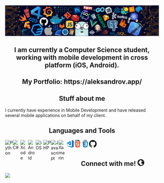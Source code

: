<p align="center">
<img src="https://github.com/JAleksandrov/JAleksandrov/blob/main/github%20intro.png?raw=true">
</p>

<!DOCTYPE html>
<html>
<body>
<h2 align="center"> I am currently a Computer Science student, working with mobile development in cross platform (iOS, Android).</h2>
  
<h2 align="center">  My Portfolio: https://aleksandrov.app/</h2>


<h2 align="center">  Stuff about me </h2>

I currently have experience in Mobile Development and have released several mobile applications on behalf of my client.

<h2 align="center">  Languages and Tools </h2>


<img align="left" alt="Python" width="25px" src="https://icon-library.net//images/icon-python/icon-python-16.jpg" />
<img align="left" alt="C#" width="25px" src="https://upload.wikimedia.org/wikipedia/commons/thumb/7/7a/C_Sharp_logo.svg/1024px-C_Sharp_logo.svg.png" />

<img align="left" alt="Xcode" width="25px" src="https://3d.bk.tudelft.nl/ken/img/blog/xcode-logo.jpg" />
<img align="left" alt="Android" width="25px" src="https://cdn4.iconfinder.com/data/icons/logos-3/228/android-512.png" />
<img align="left" alt="iOS" width="25px" src="https://cdn3.iconfinder.com/data/icons/social-media-logos-glyph/2048/5315_-_Apple-512.png" />
<img align="left" alt="PHP" width="25px" src="https://pngimg.com/uploads/php/php_PNG12.png" />
<img align="left" alt="Javascript" width="25px" src="https://1000logos.net/wp-content/uploads/2020/09/JavaScript-Logo.png" />

<img align="left" alt="Xamarin" width="25px" src="https://seeklogo.com/images/X/xamarin-logo-348B1EB629-seeklogo.com.png" />

<img align="left" alt="Visual Studio Code" width="25px" src="https://raw.githubusercontent.com/github/explore/80688e429a7d4ef2fca1e82350fe8e3517d3494d/topics/visual-studio-code/visual-studio-code.png" />
<img align="left" alt="HTML5" width="25px" src="https://raw.githubusercontent.com/github/explore/80688e429a7d4ef2fca1e82350fe8e3517d3494d/topics/html/html.png" />
<img align="left" alt="CSS3" width="25px" src="https://raw.githubusercontent.com/github/explore/80688e429a7d4ef2fca1e82350fe8e3517d3494d/topics/css/css.png" />
<img align="left" alt="GitHub" width="25px" src="https://raw.githubusercontent.com/github/explore/78df643247d429f6cc873026c0622819ad797942/topics/github/github.png" />

<br />
<br />


<h2 align="center">  Connect with me! <img width="22px" src="https://raw.githubusercontent.com/iconic/open-iconic/master/svg/globe.svg" /></h2>
<p>
<a href="https://www.linkedin.com/in/justin-a-74001b1a7/">
<img src="https://img.shields.io/badge/linkedin-%233776AB.svg?&style=for-the-badge&logo=linkedin&logoColor=white" />
</a>
</p>




<!--
## Gotta improve my stats!
<img align="left" alt="ReanSchwarzer1's Github Stats" src="https://github-readme-stats.vercel.app/api?username=ReanSchwarzer1&show_icons=true&&theme=radical" />

<!--
**ReanSchwarzer1/ReanSchwarzer1** is a ✨ _special_ ✨ repository because its `README.md` (this file) appears on your GitHub profile.


Here are some ideas to get you started:

- 🔭 I’m currently working on ...
- 🌱 I’m currently learning ...
- 👯 I’m looking to collaborate on ...
- 🤔 I’m looking for help with ...
- 💬 Ask me about ...
- 📫 How to reach me: ...
- 😄 Pronouns: ...
- ⚡ Fun fact: ...
-->
